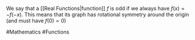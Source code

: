We say that a [[Real Functions|function]] $f$ is odd if we always have $f(x)=-f(-x)$. This means that its graph has rotational symmetry around the origin (and must have $f(0)=0$)

#Mathematics #Functions 